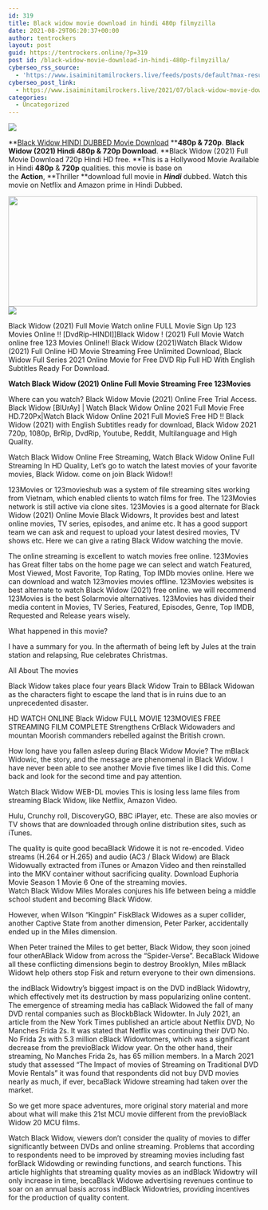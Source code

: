 ```yaml
---
id: 319
title: Black widow movie download in hindi 480p filmyzilla
date: 2021-08-29T06:20:37+00:00
author: tentrockers
layout: post
guid: https://tentrockers.online/?p=319
post id: /black-widow-movie-download-in-hindi-480p-filmyzilla/
cyberseo_rss_source:
  - 'https://www.isaiminitamilrockers.live/feeds/posts/default?max-results=150&start-index=1'
cyberseo_post_link:
  - https://www.isaiminitamilrockers.live/2021/07/black-widow-movie-download-in-hindi.html
categories:
  - Uncategorized
---
```

<div class="media_block">
  <img src="https://1.bp.blogspot.com/-_Qo104PL5OA/YOaflRXZqII/AAAAAAAABAg/3PNiSnuzfmUGRDD341_AUPLGeJ4N3n1ZACLcBGAsYHQ/s72-w499-h221-c/Black-Widow-Movie-Download.jpg" class="media_thumbnail" />
</div>

<meta content="Black Widow HINDI DUBBED Movie Download &nbsp; 480p & 720p .&nbsp; Black Widow&nbsp;(2021) Hindi 480p & 720p Download .&nbsp; Black Widow&nbsp;(2021) Full Mo..." name="twitter:description" />

  


<center>
</center>

**[Black Widow HINDI DUBBED Movie Download](https://www.tamilrockers.co.nz/black-widow-movie-download-in-hindi-480p-tamilrockers/)&nbsp;****480p & 720p**.&nbsp;**Black Widow&nbsp;(2021) Hindi 480p & 720p Download**.&nbsp;**Black Widow&nbsp;(2021) Full Movie Download 720p Hindi HD free.&nbsp;**This is a Hollywood Movie Available in Hindi&nbsp;**480p**&nbsp;&&nbsp;**720p**&nbsp;qualities. this movie is base on the&nbsp;**Action**,&nbsp;**Thriller&nbsp;**download full movie in&nbsp;_**Hindi**_&nbsp;dubbed. Watch this movie on Netflix and Amazon prime in Hindi Dubbed.

<div class="separator">
  <a href="https://1.bp.blogspot.com/-_Qo104PL5OA/YOaflRXZqII/AAAAAAAABAg/3PNiSnuzfmUGRDD341_AUPLGeJ4N3n1ZACLcBGAsYHQ/s700/Black-Widow-Movie-Download.jpg"><img loading="lazy" border="0" data-original-height="400" data-original-width="700" height="221" src="https://1.bp.blogspot.com/-_Qo104PL5OA/YOaflRXZqII/AAAAAAAABAg/3PNiSnuzfmUGRDD341_AUPLGeJ4N3n1ZACLcBGAsYHQ/w499-h221/Black-Widow-Movie-Download.jpg" width="499" /></a>
</div>



<div class="separator">
  <a href="https://www.tamilrockers.co.nz/black-widow-movie-download-in-hindi-480p-tamilrockers/"><img border="0" data-original-height="250" data-original-width="300" src="https://1.bp.blogspot.com/-nfbzYVobUik/YMlpOerzdgI/AAAAAAAAA3Y/aAupsOUs_WMY6Lv7R1OtZhI6OqaRh-YAwCPcBGAYYCw/s0/e854879156f0849f3d27a89db88ed039.png" /></a>
</div>

Black Widow (2021) Full Movie Watch online FULL Movie Sign Up 123 Movies Online !! [DvdRip-HINDI]]Black Widow ! (2021) Full Movie Watch online free 123 Movies Online!! Black Widow (2021)Watch Black Widow (2021) Full Online HD Movie Streaming Free Unlimited Download, Black Widow Full Series 2021 Online Movie for Free DVD Rip Full HD With English Subtitles Ready For Download.

**Watch Black Widow (2021) Online Full Movie Streaming Free 123Movies**

Where can you watch? Black Widow Movie (2021) Online Free Trial Access. Black Widow [BlUrAy] | Watch Black Widow Online 2021 Full Movie Free HD.720Px|Watch Black Widow Online 2021 Full MovieS Free HD !! Black Widow (2021) with English Subtitles ready for download, Black Widow 2021 720p, 1080p, BrRip, DvdRip, Youtube, Reddit, Multilanguage and High Quality.

Watch Black Widow Online Free Streaming, Watch Black Widow Online Full Streaming In HD Quality, Let’s go to watch the latest movies of your favorite movies, Black Widow. come on join Black Widow!!

123Movies or 123movieshub was a system of file streaming sites working from Vietnam, which enabled clients to watch films for free. The 123Movies network is still active via clone sites. 123Movies is a good alternate for Black Widow (2021) Online Movie Black Widowrs, It provides best and latest online movies, TV series, episodes, and anime etc. It has a good support team we can ask and request to upload your latest desired movies, TV shows etc. Here we can give a rating Black Widow watching the movie.

The online streaming is excellent to watch movies free online. 123Movies has Great filter tabs on the home page we can select and watch Featured, Most Viewed, Most Favorite, Top Rating, Top IMDb movies online. Here we can download and watch 123movies movies offline. 123Movies websites is best alternate to watch Black Widow (2021) free online. we will recommend 123Movies is the best Solarmovie alternatives. 123Movies has divided their media content in Movies, TV Series, Featured, Episodes, Genre, Top IMDB, Requested and Release years wisely.

What happened in this movie?

I have a summary for you. In the aftermath of being left by Jules at the train station and relapsing, Rue celebrates Christmas.

All About The movies

Black Widow takes place four years Black Widow Train to BBlack Widowan as the characters fight to escape the land that is in ruins due to an unprecedented disaster.

HD WATCH ONLINE Black Widow FULL MOVIE 123MOVIES FREE STREAMING FILM COMPLETE Strengthens CrBlack Widowaders and mountan Moorish commanders rebelled against the British crown.

How long have you fallen asleep during Black Widow Movie? The mBlack Widowic, the story, and the message are phenomenal in Black Widow. I have never been able to see another Movie five times like I did this. Come back and look for the second time and pay attention.

Watch Black Widow WEB-DL movies This is losing less lame files from streaming Black Widow, like Netflix, Amazon Video.

Hulu, Crunchy roll, DiscoveryGO, BBC iPlayer, etc. These are also movies or TV shows that are downloaded through online distribution sites, such as iTunes.

The quality is quite good becaBlack Widowe it is not re-encoded. Video streams (H.264 or H.265) and audio (AC3 / Black Widow) are Black Widowually extracted from iTunes or Amazon Video and then reinstalled into the MKV container without sacrificing quality. Download Euphoria Movie Season 1 Movie 6 One of the streaming movies.  
Watch Black Widow Miles Morales conjures his life between being a middle school student and becoming Black Widow.

However, when Wilson “Kingpin” FiskBlack Widowes as a super collider, another Captive State from another dimension, Peter Parker, accidentally ended up in the Miles dimension.

When Peter trained the Miles to get better, Black Widow, they soon joined four otherABlack Widow from across the “Spider-Verse”. BecaBlack Widowe all these conflicting dimensions begin to destroy Brooklyn, Miles mBlack Widowt help others stop Fisk and return everyone to their own dimensions.

the indBlack Widowtry’s biggest impact is on the DVD indBlack Widowtry, which effectively met its destruction by mass popularizing online content. The emergence of streaming media has caBlack Widowed the fall of many DVD rental companies such as BlockbBlack Widowter. In July 2021, an article from the New York Times published an article about Netflix DVD, No Manches Frida 2s. It was stated that Netflix was continuing their DVD No. No Frida 2s with 5.3 million cBlack Widowtomers, which was a significant decrease from the previoBlack Widow year. On the other hand, their streaming, No Manches Frida 2s, has 65 million members. In a March 2021 study that assessed “The Impact of movies of Streaming on Traditional DVD Movie Rentals” it was found that respondents did not buy DVD movies nearly as much, if ever, becaBlack Widowe streaming had taken over the market.

So we get more space adventures, more original story material and more about what will make this 21st MCU movie different from the previoBlack Widow 20 MCU films.

Watch Black Widow, viewers don’t consider the quality of movies to differ significantly between DVDs and online streaming. Problems that according to respondents need to be improved by streaming movies including fast forBlack Widowding or rewinding functions, and search functions. This article highlights that streaming quality movies as an indBlack Widowtry will only increase in time, becaBlack Widowe advertising revenues continue to soar on an annual basis across indBlack Widowtries, providing incentives for the production of quality content.

<center>
</center>